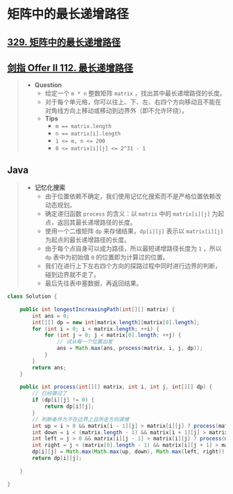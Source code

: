 # 矩阵中的最长递增路径

## [329. 矩阵中的最长递增路径](https://leetcode.cn/problems/longest-increasing-path-in-a-matrix/)

## [剑指 Offer II 112. 最长递增路径](https://leetcode.cn/problems/fpTFWP/)

> - **Question**
>   - 给定一个 `m * n` 整数矩阵 `matrix` ，找出其中最长递增路径的长度。
>   - 对于每个单元格，你可以往上、下、左、右四个方向移动且不能在对角线方向上移动或移动到边界外（即不允许环绕）。
>   - **Tips**
>     - `m == matrix.length`
>     - `n == matrix[i].length`
>     - `1 <= m, n <= 200`
>     - `0 <= matrix[i][j] <= 2^31 - 1`

## Java

> - **记忆化搜索**
>   - 由于位置依赖不确定，我们使用记忆化搜索而不是严格位置依赖改动态规划。
>   - 确定递归函数 `process` 的含义：以 `matrix` 中的 `matrix[i][j]` 为起点，返回其最长递增路径的长度。
>   - 使用一个二维矩阵 `dp` 来存储结果，`dp[i][j]` 表示以 `matrix[i][j]` 为起点的最长递增路径的长度。
>   - 由于每个点自身可以成为路径，所以最短递增路径长度为 `1` ，所以 `dp` 表中为初始值 `0` 的位置即为计算过的位置。
>   - 我们在进行上下左右四个方向的探路过程中同时进行边界的判断，碰到边界就不走了。
>   - 最后先往表中塞数据，再返回结果。

```java
class Solution {
    
    public int longestIncreasingPath(int[][] matrix) {
        int ans = 0;
        int[][] dp = new int[matrix.length][matrix[0].length];
        for (int i = 0; i < matrix.length; ++i) {
            for (int j = 0; j < matrix[0].length; ++j) {
                // 试从每一个位置出发
                ans = Math.max(ans, process(matrix, i, j, dp));
            }
        }
        return ans;
    }
    
    public int process(int[][] matrix, int i, int j, int[][] dp) {
        // 已经算过了
        if (dp[i][j] != 0) {
            return dp[i][j];
        }
        // 判断条件为不在边界上且所走方向递增
        int up = i > 0 && matrix[i - 1][j] > matrix[i][j] ? process(matrix, i - 1, j, dp) : 0;
        int down = i < (matrix.length - 1) && matrix[i + 1][j] > matrix[i][j] ? process(matrix, i + 1, j, dp) : 0;
        int left = j > 0 && matrix[i][j - 1] > matrix[i][j] ? process(matrix, i, j - 1, dp) : 0;
        int right = j < (matrix[0].length - 1) && matrix[i][j + 1] > matrix[i][j] ? process(matrix, i, j + 1, dp) : 0;
        dp[i][j] = Math.max(Math.max(up, down), Math.max(left, right)) + 1;
        return dp[i][j];
        
    }
    
}
```
